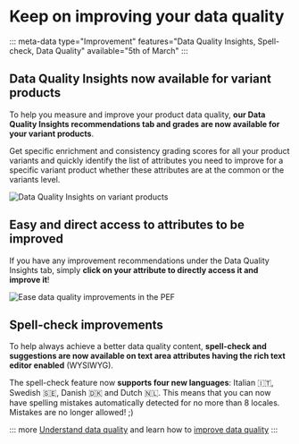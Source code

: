 # Keep on improving your data quality
::: meta-data type="Improvement" features="Data Quality Insights, Spell-check, Data Quality" available="5th of March"
:::

## Data Quality Insights now available for variant products

To help you measure and improve your product data quality, **our Data Quality Insights recommendations tab and grades are now available for your variant products**.

Get specific enrichment and consistency grading scores for all your product variants and quickly identify the list of attributes you need to improve for a specific variant product whether these attributes are at the common or the variants level.

![Data Quality Insights on variant products](../img/dqi_variant_products.png)

## Easy and direct access to attributes to be improved

If you have any improvement recommendations under the Data Quality Insights tab, simply **click on your attribute to directly access it and improve it**!

![Ease data quality improvements in the PEF](../img/ease_data_quality_improvements_in_pef.png)

## Spell-check improvements

To help always achieve a better data quality content, **spell-check and suggestions are now available on text area attributes having the rich text editor enabled** (WYSIWYG).

The spell-check feature now **supports four new languages**: Italian 🇮🇹, Swedish 🇸🇪, Danish 🇩🇰 and Dutch 🇳🇱. This means that you can now have spelling mistakes automatically detected for no more than 8 locales. Mistakes are no longer allowed! ;)

::: more
[Understand data quality](../articles/articles/understand-data-quality.html) and learn how to [improve data quality](../articles/improve-data-quality.html#improve-data-quality)
:::

